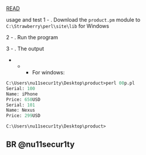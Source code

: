 [READ](https://www.perltutorial.org/perl-oop/)

usage and test
1 -  . Download the `product.pm` module to `C:\Strawberry\perl\site\lib` for Windows

2 -  . Run the program

3 -  . The output
   
   - - - For windows:

```perl
C:\Users\nu11secur1ty\Desktop\product>perl 00p.pl
Serial: 100
Name: iPhone
Price: 650USD
Serial: 101
Name: Nexus
Price: 299USD

C:\Users\nu11secur1ty\Desktop\product>
```

## BR @nu11secur1ty

